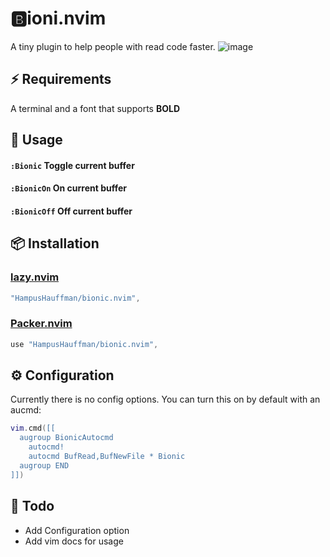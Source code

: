 # **🅱️io**ni.nvim 
A tiny plugin to help people with read code faster.
![image](https://github.com/HampusHauffman/bionic.nvim/assets/3845743/8ebb44af-9a59-43f6-b80a-4ea24c452f1a)
## ⚡️ Requirements
A terminal and a font that supports **BOLD**
## 🚀 Usage
#### `:Bionic` Toggle current buffer
#### `:BionicOn` On current buffer
#### `:BionicOff` Off current buffer

## 📦 Installation
### [lazy.nvim](https://github.com/folke/lazy.nvim)
```lua
"HampusHauffman/bionic.nvim",
```
### [Packer.nvim](https://github.com/wbthomason/packer.nvim)
```lua
use "HampusHauffman/bionic.nvim",
```
## ⚙️ Configuration
Currently there is no config options.
You can turn this on by default with an aucmd:
```lua
vim.cmd([[
  augroup BionicAutocmd
    autocmd!
    autocmd BufRead,BufNewFile * Bionic
  augroup END
]])
```

## 📝 Todo
* Add Configuration option
* Add vim docs for usage
